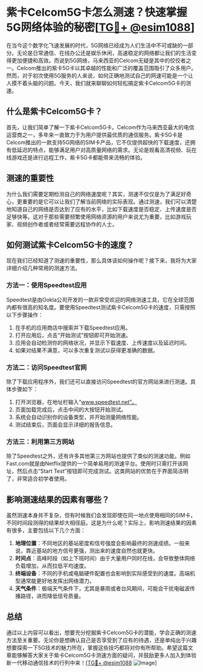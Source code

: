 # 紫卡Celcom5G卡怎么测速？快速掌握5G网络体验的秘密[[TG💪+ @esim1088](https://t.me/s/esim1088)]

在当今这个数字化飞速发展的时代，5G网络已经成为人们生活中不可或缺的一部分。无论是日常通信、在线办公还是娱乐休闲，高速稳定的网络都让我们的生活变得更加便捷和高效。而说到5G网络，马来西亚的Celcom无疑是其中的佼佼者之一。Celcom推出的紫卡5G卡以其卓越的性能和广泛的覆盖范围吸引了众多用户。然而，对于初次使用5G服务的人来说，如何正确地测试自己的网速可能是一个让人摸不着头脑的问题。今天，我们就来聊聊如何轻松搞定紫卡Celcom5G卡的测速。

## 什么是紫卡Celcom5G卡？

首先，让我们简单了解一下紫卡Celcom5G卡。Celcom作为马来西亚最大的电信运营商之一，多年来一直致力于为用户提供最优质的通信服务。紫卡5G卡是Celcom推出的一款支持5G网络的SIM卡产品，它不仅提供超快的下载速度，还拥有低延迟的特点，能够满足用户对高质量网络的需求。无论是观看高清视频、玩在线游戏还是进行远程工作，紫卡5G卡都能带来流畅的体验。

## 测速的重要性

为什么我们需要定期检测自己的网络速度呢？其实，测速不仅仅是为了满足好奇心，更重要的是它可以让我们了解当前网络的实际表现。通过测速，我们可以清楚地知道自己的网络是否达到了应有的水平，比如下载速度是否稳定、上传速度是否足够快等。这对于那些需要频繁使用网络资源的用户来说尤为重要，比如游戏玩家、视频创作者或者经常需要远程协作的人士。

## 如何测试紫卡Celcom5G卡的速度？

现在我们已经知道了测速的重要性，那么具体该如何操作呢？接下来，我将为大家详细介绍几种常用的测速方法。

### 方法一：使用Speedtest应用

Speedtest是由Ookla公司开发的一款非常受欢迎的网络测速工具，它在全球范围内都有很高的知名度。要使用Speedtest测试紫卡Celcom5G卡的速度，只需按照以下步骤操作：

1. 在手机的应用商店中搜索并下载Speedtest应用。
2. 打开应用后，点击“开始测试”按钮即可开始测速。
3. 应用会自动检测你的网络状况，并显示下载速度、上传速度以及延迟时间。
4. 如果对结果不满意，可以多次重复测试以获得更准确的数据。

### 方法二：访问Speedtest官网

除了下载应用程序外，我们还可以直接访问Speedtest的官方网站来进行测速。具体步骤如下：

1. 打开浏览器，在地址栏输入“www.speedtest.net”。
2. 页面加载完成后，点击中间的大按钮开始测试。
3. 系统会自动识别你的设备类型，并开始测量网络性能。
4. 测试结束后，页面会显示详细的报告信息。

### 方法三：利用第三方网站

除了Speedtest之外，还有许多其他第三方网站也提供了类似的测速功能。例如Fast.com就是由Netflix提供的一个简单易用的测速平台。使用时只需打开该网址，然后点击“Start Test”按钮即可完成测试。这类网站的优势在于界面简洁明了，非常适合初学者使用。

## 影响测速结果的因素有哪些？

虽然测速本身并不复杂，但有时候我们会发现即使在同一地点使用相同的SIM卡，不同时间段测得的结果却大相径庭。这是为什么呢？实际上，影响测速结果的因素有很多，主要包括以下几个方面：

1. **地理位置**：不同地区的基站密度和信号强度会影响最终的测速成绩。一般来说，靠近基站的地方信号更强，测出来的速度自然也就更快。
2. **时间点**：高峰时段（如上下班时间）由于大量用户同时在线，会导致整体网络负载增加，从而拉低平均速度。
3. **终端设备**：不同的手机或电脑硬件配置也会影响到实际感受到的速度。高端机型通常能更好地发挥出网络潜力。
4. **天气条件**：极端天气条件下，尤其是暴雨或者台风期间，可能会干扰电磁波传播路径，进而降低信号质量。

## 总结

通过以上内容可以看出，想要充分挖掘紫卡Celcom5G卡的潜能，学会正确的测速方法至关重要。无论你是想确认自己是否享受到了应有的待遇，还是单纯出于兴趣想要探索一下5G技术的魅力所在，掌握这些技巧都将对你有所帮助。希望这篇文章能够解答大家关于紫卡Celcom5G卡测速方面的疑问，并鼓励更多人加入到体验新一代移动通信技术的行列中来！[[TG💪+ @esim1088](https://t.me/s/esim1088) ![Image](https://i.postimg.cc/4NQfJmqS/Snipaste-2025-05-13-00-14-12.png)]